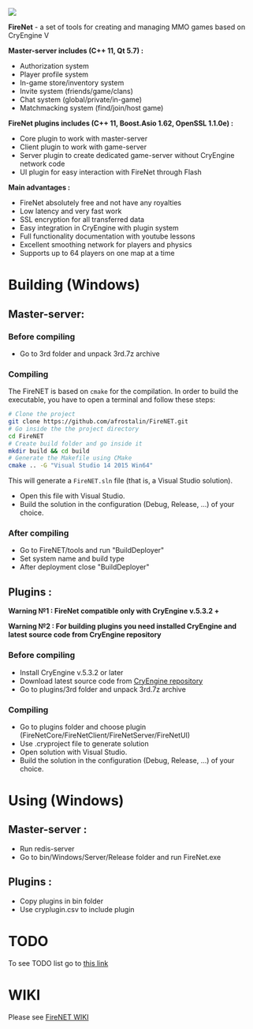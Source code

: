 ![](https://pp.userapi.com/c638128/v638128053/258f5/hflY6sGj5rA.jpg)

**FireNet** - a set of tools for creating and managing MMO games based on CryEngine V

**Master-server includes (C++ 11, Qt 5.7) :** 
* Authorization system 
* Player profile system
* In-game store/inventory system
* Invite system (friends/game/clans)
* Chat system (global/private/in-game)
* Matchmacking system (find/join/host game)

**FireNet plugins includes (C++ 11, Boost.Asio 1.62, OpenSSL 1.1.0e) :**
* Core plugin to work with master-server
* Client plugin to work with game-server
* Server plugin to create dedicated game-server without CryEngine network code
* UI plugin for easy interaction with FireNet through Flash

**Main advantages :**
* FireNet absolutely free and not have any royalties
* Low latency and very fast work 
* SSL encryption for all transferred  data
* Easy integration in CryEngine with plugin system
* Full functionality documentation with youtube lessons
* Excellent smoothing network for players and physics
* Supports up to 64 players on one map at a time

# Building (Windows)

## Master-server:
### Before compiling
* Go to 3rd folder and unpack 3rd.7z archive

### Compiling
The FireNET is based on `cmake` for the compilation. In order to build the executable, you have to open a terminal and follow these steps:

```bash
# Clone the project
git clone https://github.com/afrostalin/FireNET.git
# Go inside the the project directory
cd FireNET
# Create build folder and go inside it
mkdir build && cd build
# Generate the Makefile using CMake
cmake .. -G "Visual Studio 14 2015 Win64"
```

This will generate a `FireNET.sln` file (that is, a Visual Studio solution).
* Open this file with Visual Studio.
* Build the solution in the configuration (Debug, Release, ...) of your choice.

### After compiling
* Go to FireNET/tools and run "BuildDeployer"
* Set system name and build type
* After deployment close "BuildDeployer"

## Plugins :

**Warning №1 : FireNet compatible only with CryEngine v.5.3.2 +**

**Warning №2 : For building plugins you need installed CryEngine and latest source code from CryEngine repository**

### Before compiling
* Install CryEngine v.5.3.2 or later
* Download latest source code from [CryEngine repository](https://github.com/CRYTEK-CRYENGINE/CRYENGINE/releases)
* Go to plugins/3rd folder and unpack 3rd.7z archive

### Compiling
* Go to plugins folder and choose plugin (FireNetCore/FireNetClient/FireNetServer/FireNetUI)
* Use .cryproject file to generate solution
* Open solution with Visual Studio.
* Build the solution in the configuration (Debug, Release, ...) of your choice.

# Using (Windows)

## Master-server :
* Run redis-server 
* Go to bin/Windows/Server/Release folder and run FireNet.exe

## Plugins :
* Copy plugins in bin folder
* Use cryplugin.csv to include plugin

# TODO

To see TODO list go to [this link](https://github.com/afrostalin/FireNET/projects/1)

# WIKI

Please see [FireNET WIKI](https://github.com/afrostalin/FireNET/wiki)
